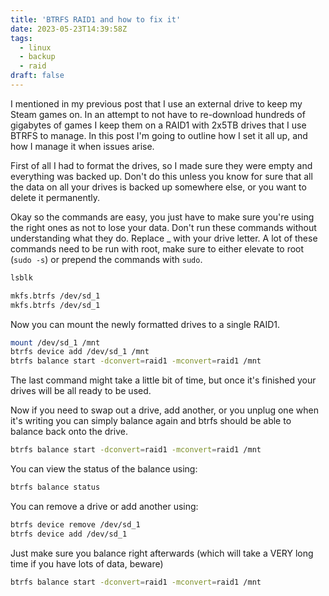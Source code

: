 ```yaml
---
title: 'BTRFS RAID1 and how to fix it'
date: 2023-05-23T14:39:58Z
tags:
  - linux
  - backup
  - raid
draft: false
---
```


I mentioned in my previous post that I use an external drive to keep my Steam
games on. In an attempt to not have to re-download hundreds of gigabytes of
games I keep them on a RAID1 with 2x5TB drives that I use BTRFS to manage. In
this post I'm going to outline how I set it all up, and how I manage it when
issues arise.

First of all I had to format the drives, so I made sure they were empty and
everything was backed up. Don't do this unless you know for sure that all the
data on all your drives is backed up somewhere else, or you want to delete it
permanently.

Okay so the commands are easy, you just have to make sure you're using the
right ones as not to lose your data. Don't run these commands without
understanding what they do. Replace \_ with your drive letter. A lot of these
commands need to be run with root, make sure to either elevate to root (`sudo -s`)
or prepend the commands with `sudo`.

```sh
lsblk
```

```sh
mkfs.btrfs /dev/sd_1
mkfs.btrfs /dev/sd_1
```

Now you can mount the newly formatted drives to a single RAID1.

```sh
mount /dev/sd_1 /mnt
btrfs device add /dev/sd_1 /mnt
btrfs balance start -dconvert=raid1 -mconvert=raid1 /mnt
```

The last command might take a little bit of time, but once it's finished your
drives will be all ready to be used.

Now if you need to swap out a drive, add another, or you unplug one when it's
writing you can simply balance again and btrfs should be able to balance back
onto the drive.

```sh
btrfs balance start -dconvert=raid1 -mconvert=raid1 /mnt
```

You can view the status of the balance using:

```sh
btrfs balance status
```

You can remove a drive or add another using:

```sh
btrfs device remove /dev/sd_1
btrfs device add /dev/sd_1
```

Just make sure you balance right afterwards (which will take a VERY long time
if you have lots of data, beware)

```sh
btrfs balance start -dconvert=raid1 -mconvert=raid1 /mnt
```
